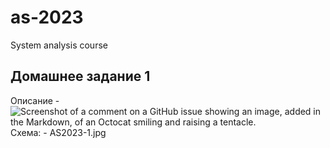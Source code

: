 # as-2023
System analysis course

## Домашнее задание 1
Описание - ![Screenshot of a comment on a GitHub issue showing an image, added in the Markdown, of an Octocat smiling and raising a tentacle.](https://myoctocat.com/assets/images/base-octocat.svg)
Схема: - AS2023-1.jpg
